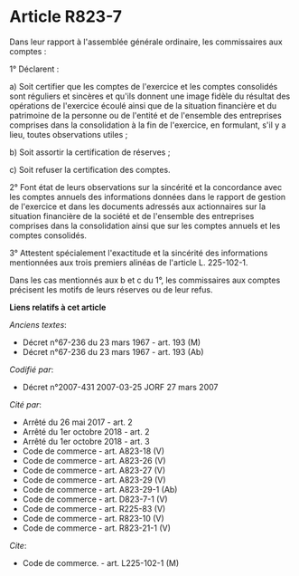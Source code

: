 # Article R823-7

Dans leur rapport à l'assemblée générale ordinaire, les commissaires aux comptes :

1° Déclarent :

a) Soit certifier que les comptes de l'exercice et les comptes consolidés sont réguliers et sincères et qu'ils donnent une
image fidèle du résultat des opérations de l'exercice écoulé ainsi que de la situation financière et du patrimoine de la
personne ou de l'entité et de l'ensemble des entreprises comprises dans la consolidation à la fin de l'exercice, en
formulant, s'il y a lieu, toutes observations utiles ;

b) Soit assortir la certification de réserves ;

c) Soit refuser la certification des comptes.

2° Font état de leurs observations sur la sincérité et la concordance avec les comptes annuels des informations données dans
le rapport de gestion de l'exercice et dans les documents adressés aux actionnaires sur la situation financière de la société
et de l'ensemble des entreprises comprises dans la consolidation ainsi que sur les comptes annuels et les comptes consolidés.

3° Attestent spécialement l'exactitude et la sincérité des informations mentionnées aux trois premiers alinéas de l'article
L. 225-102-1.

Dans les cas mentionnés aux b et c du 1°, les commissaires aux comptes précisent les motifs de leurs réserves ou de leur
refus.

**Liens relatifs à cet article**

_Anciens textes_:

  - Décret n°67-236 du 23 mars 1967 - art. 193 (M)
  - Décret n°67-236 du 23 mars 1967 - art. 193 (Ab)

_Codifié par_:

  - Décret n°2007-431 2007-03-25 JORF 27 mars 2007

_Cité par_:

  - Arrêté du 26 mai 2017 - art. 2
  - Arrêté du 1er octobre 2018 - art. 2
  - Arrêté du 1er octobre 2018 - art. 3
  - Code de commerce - art. A823-18 (V)
  - Code de commerce - art. A823-26 (V)
  - Code de commerce - art. A823-27 (V)
  - Code de commerce - art. A823-29 (V)
  - Code de commerce - art. A823-29-1 (Ab)
  - Code de commerce - art. D823-7-1 (V)
  - Code de commerce - art. R225-83 (V)
  - Code de commerce - art. R823-10 (V)
  - Code de commerce - art. R823-21-1 (V)

_Cite_:

  - Code de commerce. - art. L225-102-1 (M)
